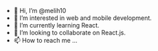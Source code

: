 - 👋 Hi, I’m @melih10
- 👀 I’m interested in web and mobile development.
- 🌱 I’m currently learning React.
- 💞️ I’m looking to collaborate on React.js.
- 📫 How to reach me ...

<!---
melih10/melih10 is a ✨ special ✨ repository because its `README.md` (this file) appears on your GitHub profile.
You can click the Preview link to take a look at your changes.
--->
